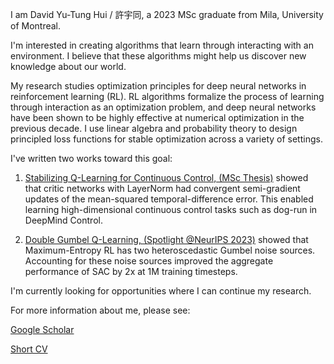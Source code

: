 I am David Yu-Tung Hui / 許宇同, a 2023 MSc graduate from Mila, University of Montreal.

I'm interested in creating algorithms that learn through interacting with an environment.
I believe that these algorithms might help us discover new knowledge about our world.

My research studies optimization principles for deep neural networks in reinforcement learning (RL).
RL algorithms formalize the process of learning through interaction as an optimization problem, and deep neural networks have been shown to be highly effective at numerical optimization in the previous decade.
I use linear algebra and probability theory to design principled loss functions for stable optimization across a variety of settings. 

I've written two works toward this goal:
1. [Stabilizing Q-Learning for Continuous Control, (MSc Thesis)](https://papyrus.bib.umontreal.ca/xmlui/bitstream/handle/1866/32085/Hui_David_Yu-Tung_2022_memoire.pdf)
showed that critic networks with LayerNorm had convergent semi-gradient updates of the mean-squared temporal-difference error.
This enabled learning high-dimensional continuous control tasks such as dog-run in DeepMind Control.

3. [Double Gumbel Q-Learning, (Spotlight @NeurIPS 2023)](https://openreview.net/forum?id=UdaTyy0BNB)
showed that Maximum-Entropy RL has two heteroscedastic Gumbel noise sources.
Accounting for these noise sources improved the aggregate performance of SAC by 2x at 1M training timesteps.

I'm currently looking for opportunities where I can continue my research.

For more information about me, please see:

[Google Scholar](https://scholar.google.com/citations?user=pXHOdMwAAAAJ&hl=en)

[Short CV](https://dyth.github.io/CV_DavidYu_TungHui.pdf)
